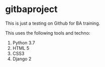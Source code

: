 # gitbaproject
This is just a testing on Github for BA training.

This uses the following tools and techno:

1. Python 3.7
2. HTML 5 
3. CSS3 
4. Django 2
